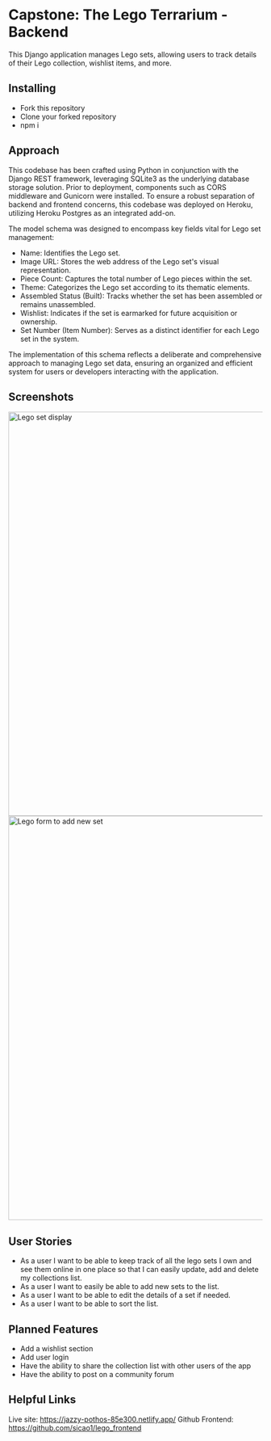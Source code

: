 # Capstone: The Lego Terrarium - Backend  #
This Django application manages Lego sets, allowing users to track details of their Lego collection, wishlist items, and more.

## Installing ##
* Fork this repository
* Clone your forked repository
* npm i

## Approach ##
This codebase has been crafted using Python in conjunction with the Django REST framework, leveraging SQLite3 as the underlying database storage solution. Prior to deployment, components such as CORS middleware and Gunicorn were installed. To ensure a robust separation of backend and frontend concerns, this codebase was deployed on Heroku, utilizing Heroku Postgres as an integrated add-on.

The model schema was designed to encompass key fields vital for Lego set management:

* Name: Identifies the Lego set.
* Image URL: Stores the web address of the Lego set's visual representation.
* Piece Count: Captures the total number of Lego pieces within the set.
* Theme: Categorizes the Lego set according to its thematic elements.
* Assembled Status (Built): Tracks whether the set has been assembled or remains unassembled.
* Wishlist: Indicates if the set is earmarked for future acquisition or ownership.
* Set Number (Item Number): Serves as a distinct identifier for each Lego set in the system.

The implementation of this schema reflects a deliberate and comprehensive approach to managing Lego set data, ensuring an organized and efficient system for users or developers interacting with the application.

## Screenshots ##
<img width="800" alt="Lego set display" src="https://i.imgur.com/uyXTyvP.png">
<img width="800" alt="Lego form to add new set" src="https://i.imgur.com/mk9vxV5.png">

## User Stories ##
* As a user I want to be able to keep track of all the lego sets I own and see them online in one place so that I can easily update, add and delete my collections list.
* As a user I want to easily be able to add new sets to the list.
* As a user I want to be able to edit the details of a set if needed.
* As a user I want to be able to sort the list.

## Planned Features ##
* Add a wishlist section
* Add user login
* Have the ability to share the collection list with other users of the app
* Have the ability to post on a community forum

## Helpful Links ##
Live site: https://jazzy-pothos-85e300.netlify.app/
Github Frontend: https://github.com/sicao1/lego_frontend
